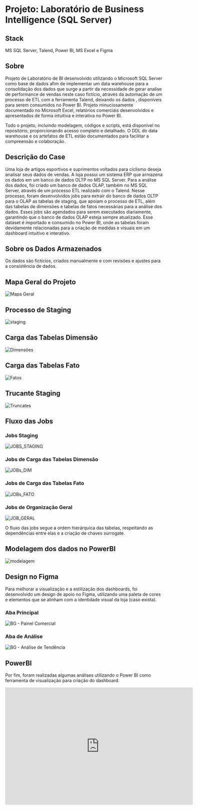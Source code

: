 # **Projeto: Laboratório de Business Intelligence (SQL Server)**

## **Stack**
MS SQL Server, Talend, Power BI, MS Excel e Figma

## **Sobre**
Projeto de Laboratório de BI desenvolvido utilizando o Microsoft SQL Server como base de dados afim  de implementar um data warehouse para a consolidação dos dados que surge a partir da necessidade de gerar analise de performance de vendas neste caso fictício, através da automação de um processo de ETL com a ferramenta Talend, deixando os dados , disponíveis para serem consumidos no Power BI. Projeto minuciosamente documentado no Microsoft Excel, relatórios comerciais desenvolvidos e apresentados de forma intuitiva e interativa no Power BI.

Todo o projeto, incluindo modelagem, códigos e scripts, está disponível no repositório, proporcionando acesso completo e detalhado. O DDL do data warehouse e os artefatos de ETL estão documentados para facilitar a compreensão e colaboração.

## **Descrição do Case**
Uma loja de artigos esportivos e suprimentos voltados para ciclismo deseja analisar seus dados de vendas. A loja possui um sistema ERP que armazena os dados em um banco de dados OLTP no MS SQL Server. Para a análise dos dados, foi criado um banco de dados OLAP, também no MS SQL Server, através de um processo ETL realizado com o Talend. Nesse processo, foram desenvolvidos jobs para extrair do banco de dados OLTP para o OLAP as tabelas de staging, que apoiam o processo de ETL, além das tabelas de dimensões e tabelas de fatos necessárias para a análise dos dados. Esses jobs são agendados para serem executados diariamente, garantindo que o banco de dados OLAP esteja sempre atualizado. Esse dataset é importado e consumido no Power BI, onde as tabelas foram devidamente relacionadas para a criação de medidas e visuais em um dashboard intuitivo e interativo.

## **Sobre os Dados Armazenados**
Os dados são fictícios, criados manualmente e com revisões e ajustes para a consistência de dados.

## **Mapa Geral do Projeto**
![Mapa Geral](https://github.com/SmaleyMarques/Lab-Business-Intelligence/blob/main/misc/ProjetoBI_mindmap.png)

## **Processo de Staging**
![staging](https://github.com/SmaleyMarques/Lab-Business-Intelligence/blob/main/misc/Staging.png)

## **Carga das Tabelas Dimensão**
![Dimensões](https://github.com/SmaleyMarques/Lab-Business-Intelligence/blob/main/misc/Dimens%C3%B5es.png)

## **Carga das Tabelas Fato**
![Fatos](https://github.com/SmaleyMarques/Lab-Business-Intelligence/blob/main/misc/Fatos.png)

## **Trucante Staging**
![Truncates](https://github.com/SmaleyMarques/Lab-Business-Intelligence/blob/main/misc/Truncates.png)

## **Fluxo das Jobs**

### **Jobs Staging**
![JOBS_STAGING](https://github.com/SmaleyMarques/Lab-Business-Intelligence/blob/main/misc/JOBs_STAGING.png)

### **Jobs de Carga das Tabelas Dimensão**
![JOBs_DIM](https://github.com/SmaleyMarques/Lab-Business-Intelligence/blob/main/misc/JOBs_DIM.png)

### **Jobs de Carga das Tabelas Fato**
![JOBs_FATO](https://github.com/SmaleyMarques/Lab-Business-Intelligence/blob/main/misc/JOBs_FATO.png)

### **Jobs de Organização Geral**
![JOB_GERAL](https://github.com/SmaleyMarques/Lab-Business-Intelligence/blob/main/misc/JOB_GERAL.png)

O fluxo das jobs segue a ordem hierárquica das tabelas, respeitando as dependências entre elas e a criação de chaves surrogate.

## **Modelagem dos dados no PowerBI**
![modelagem](https://github.com/SmaleyMarques/Lab-Business-Intelligence/blob/main/misc/modelagem.png)

## **Design no Figma**
Para melhorar a visualização e a estilização dos dashboards, foi desenvolvido um design de apoio no Figma, utilizando uma paleta de cores e elementos que se alinham com a identidade visual da loja (caso exista).

### **Aba Principal**
![BG - Painel Comercial](https://github.com/SmaleyMarques/Lab-Business-Intelligence/blob/main/misc/BG%20-%20Painel%20Comercial.png)

### **Aba de Análise**
![BG - Análise de Tendência](https://github.com/SmaleyMarques/Lab-Business-Intelligence/blob/main/misc/BG%20-%20An%C3%A1lise%20de%20Tend%C3%AAncia.png)

## **PowerBI**
Por fim, foram realizadas algumas análises utilizando o Power BI como ferramenta de visualização para criação do dashboard.

<iframe title="PROJETO PAINEL COMERCIAL" width="600" height="373.5" src="https://app.powerbi.com/view?r=eyJrIjoiMGFiYzQ4MDgtNjc3MC00N2I0LTkwNDgtYzU1NDhkNmFlNzY3IiwidCI6ImFiOGFiMGMyLTQ4ZTYtNDQ4Yy04YWJkLTk1MWViYzgxYjk0NCJ9" frameborder="0" allowFullScreen="true"></iframe>


